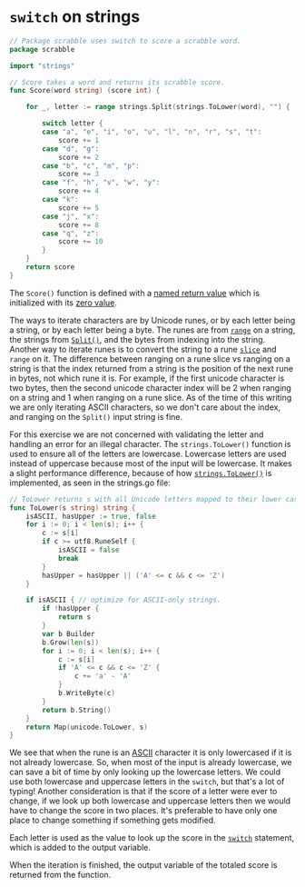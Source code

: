 # `switch` on strings

```go
// Package scrabble uses switch to score a scrabble word.
package scrabble

import "strings"

// Score takes a word and returns its scrabble score.
func Score(word string) (score int) {

	for _, letter := range strings.Split(strings.ToLower(word), "") {

		switch letter {
		case "a", "e", "i", "o", "u", "l", "n", "r", "s", "t":
			score += 1
		case "d", "g":
			score += 2
		case "b", "c", "m", "p":
			score += 3
		case "f", "h", "v", "w", "y":
			score += 4
		case "k":
			score += 5
		case "j", "x":
			score += 8
		case "q", "z":
			score += 10
		}
	}
	return score
}
```

The `Score()` function is defined with a [named return value][named-return-value] which is initialized with its [zero value][zero-value].

The ways to iterate characters are by Unicode runes, or by each letter being a string, or by each letter being a byte.
The runes are from [`range`][range] on a string, the strings from [`Split()`][split], and the bytes from indexing into the string.
Another way to iterate runes is to convert the string to a rune [`slice`][slice] and `range` on it.
The difference between ranging on a rune slice vs ranging on a string is that the index returned from a string is the position of the next rune in bytes,
not which rune it is.
For example, if the first unicode character is two bytes, then the second unicode character index will be 2 when ranging on a string and 1 when ranging on a rune slice.
As of the time of this writing we are only iterating ASCII characters, so we don't care about the index, and ranging on the `Split()` input string is fine.

For this exercise we are not concerned with validating the letter and handling an error for an illegal character.
The `strings.ToLower()` function is used to ensure all of the letters are lowercase.
Lowercase letters are used instead of uppercase because most of the input will be lowercase.
It makes a slight performance difference, because of how [`strings.ToLower()`][tolower] is implemented, as seen in the strings.go file:

```go
// ToLower returns s with all Unicode letters mapped to their lower case.
func ToLower(s string) string {
	isASCII, hasUpper := true, false
	for i := 0; i < len(s); i++ {
		c := s[i]
		if c >= utf8.RuneSelf {
			isASCII = false
			break
		}
		hasUpper = hasUpper || ('A' <= c && c <= 'Z')
	}

	if isASCII { // optimize for ASCII-only strings.
		if !hasUpper {
			return s
		}
		var b Builder
		b.Grow(len(s))
		for i := 0; i < len(s); i++ {
			c := s[i]
			if 'A' <= c && c <= 'Z' {
				c += 'a' - 'A'
			}
			b.WriteByte(c)
		}
		return b.String()
	}
	return Map(unicode.ToLower, s)
}
```

We see that when the rune is an [ASCII][ascii] character it is only lowercased if it is not already lowercase.
So, when most of the input is already lowercase, we can save a bit of time by only looking up the lowercase letters.
We could use both lowercase and uppercase letters in the `switch`, but that's a lot of typing!
Another consideration is that if the score of a letter were ever to change,
if we look up both lowercase and uppercase letters then we would have to change the score in two places.
It's preferable to have only one place to change something if something gets modified.

Each letter is used as the value to look up the score in the [`switch`][switch] statement,
which is added to the output variable.

When the iteration is finished, the output variable of the totaled score is returned from the function.

[tolower]: https://pkg.go.dev/strings#ToLower
[rune]: https://pkg.go.dev/builtin#rune
[ascii]: https://www.asciitable.com/
[named-return-value]: https://yourbasic.org/golang/named-return-values-parameters/
[zero-value]: https://yourbasic.org/golang/default-zero-value/
[range]: https://gobyexample.com/range
[split]: https://pkg.go.dev/strings#Split
[slice]: https://gobyexample.com/slices
[switch]: https://go.dev/tour/flowcontrol/9
